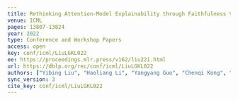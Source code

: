 ```yaml
---
title: Rethinking Attention-Model Explainability through Faithfulness Violation Test.
venue: ICML
pages: 13807-13824
year: 2022
type: Conference and Workshop Papers
access: open
key: conf/icml/LiuLGKL022
ee: https://proceedings.mlr.press/v162/liu22i.html
url: https://dblp.org/rec/conf/icml/LiuLGKL022
authors: ["Yibing Liu", "Haoliang Li", "Yangyang Guo", "Chenqi Kong", "Jing Li", "Shiqi Wang"]
sync_version: 3
cite_key: conf/icml/LiuLGKL022
---
```

